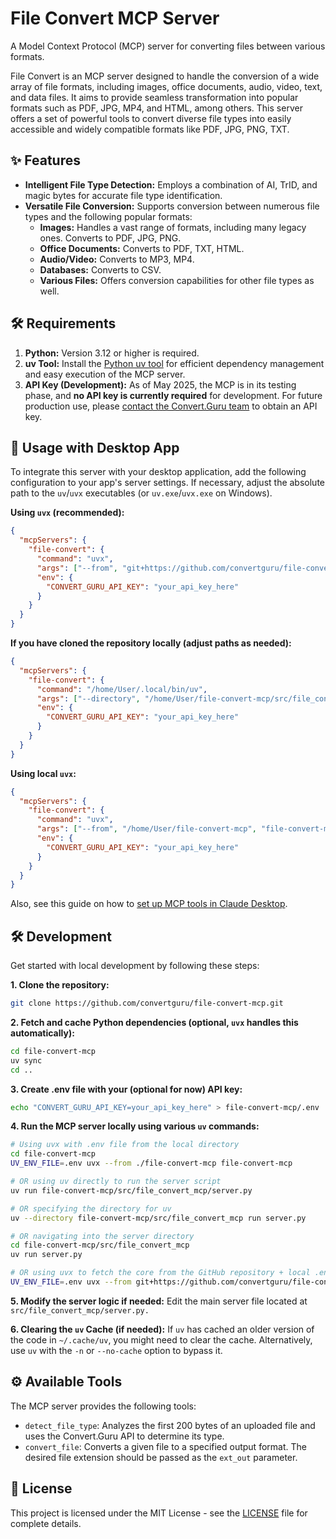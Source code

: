 # File Convert MCP Server

A Model Context Protocol (MCP) server for converting files between various formats.

File Convert is an MCP server designed to handle the conversion of a wide array of file formats, including images, office documents, audio, video, text, and data files. It aims to provide seamless transformation into popular formats such as PDF, JPG, MP4, and HTML, among others. This server offers a set of powerful tools to convert diverse file types into easily accessible and widely compatible formats like PDF, JPG, PNG, TXT.

## ✨ Features

- **Intelligent File Type Detection:** Employs a combination of AI, TrID, and magic bytes for accurate file type identification.
- **Versatile File Conversion:** Supports conversion between numerous file types and the following popular formats:
    - **Images:** Handles a vast range of formats, including many legacy ones. Converts to PDF, JPG, PNG.
    - **Office Documents:** Converts to PDF, TXT, HTML.
    - **Audio/Video:** Converts to MP3, MP4.
    - **Databases:** Converts to CSV.
    - **Various Files:** Offers conversion capabilities for other file types as well.

## 🛠️ Requirements

1. **Python:** Version 3.12 or higher is required.
2. **uv Tool:** Install the [Python uv tool](https://docs.astral.sh/uv/getting-started/installation/) for efficient dependency management and easy execution of the MCP server.
3. **API Key (Development):** As of May 2025, the MCP is in its testing phase, and **no API key is currently required** for development. For future production use, please [contact the Convert.Guru team](https://convert.guru/contact) to obtain an API key.

## 🚀 Usage with Desktop App

To integrate this server with your desktop application, add the following configuration to your app's server settings. If necessary, adjust the absolute path to the `uv`/`uvx` executables (or `uv.exe`/`uvx.exe` on Windows).

**Using `uvx` (recommended):**

```json
{
  "mcpServers": {
    "file-convert": {
      "command": "uvx",
      "args": ["--from", "git+https://github.com/convertguru/file-convert-mcp.git", "file-convert-mcp"],
      "env": {
        "CONVERT_GURU_API_KEY": "your_api_key_here"
      }
    }
  }
}
```

**If you have cloned the repository locally (adjust paths as needed):**

```json
{
  "mcpServers": {
    "file-convert": {
      "command": "/home/User/.local/bin/uv",
      "args": ["--directory", "/home/User/file-convert-mcp/src/file_convert_mcp", "run", "server.py"],
      "env": {
        "CONVERT_GURU_API_KEY": "your_api_key_here"
      }
    }
  }
}
```

**Using local `uvx`:**

```json
{
  "mcpServers": {
    "file-convert": {
      "command": "uvx",
      "args": ["--from", "/home/User/file-convert-mcp", "file-convert-mcp"],
      "env": {
        "CONVERT_GURU_API_KEY": "your_api_key_here"
      }
    }
  }
}
```

Also, see this guide on how to [set up MCP tools in Claude Desktop](https://modelcontextprotocol.io/quickstart/user#for-claude-desktop-users).

## 🛠️ Development

Get started with local development by following these steps:

**1. Clone the repository:**

```bash
git clone https://github.com/convertguru/file-convert-mcp.git
```

**2. Fetch and cache Python dependencies (optional, `uvx` handles this automatically):**

```bash
cd file-convert-mcp
uv sync
cd ..
```

**3. Create .env file with your (optional for now) API key:**

```bash
echo "CONVERT_GURU_API_KEY=your_api_key_here" > file-convert-mcp/.env
```

**4. Run the MCP server locally using various `uv` commands:**

```bash
# Using uvx with .env file from the local directory
cd file-convert-mcp
UV_ENV_FILE=.env uvx --from ./file-convert-mcp file-convert-mcp

# OR using uv directly to run the server script
uv run file-convert-mcp/src/file_convert_mcp/server.py

# OR specifying the directory for uv
uv --directory file-convert-mcp/src/file_convert_mcp run server.py

# OR navigating into the server directory
cd file-convert-mcp/src/file_convert_mcp
uv run server.py

# OR using uvx to fetch the core from the GitHub repository + local .env file
UV_ENV_FILE=.env uvx --from git+https://github.com/convertguru/file-convert-mcp.git file-convert-mcp
```

**5. Modify the server logic if needed:**
Edit the main server file located at `src/file_convert_mcp/server.py.`

**6. Clearing the `uv` Cache (if needed):**
If `uv` has cached an older version of the code in `~/.cache/uv`, you might need to clear the cache. Alternatively, use `uv` with the `-n` or `--no-cache` option to bypass it.

## ⚙️ Available Tools

The MCP server provides the following tools:

* `detect_file_type`: Analyzes the first 200 bytes of an uploaded file and uses the Convert.Guru API to determine its type.
* `convert_file`: Converts a given file to a specified output format. The desired file extension should be passed as the `ext_out` parameter.

## 📜 License

This project is licensed under the MIT License - see the [LICENSE](LICENSE) file for complete details.
